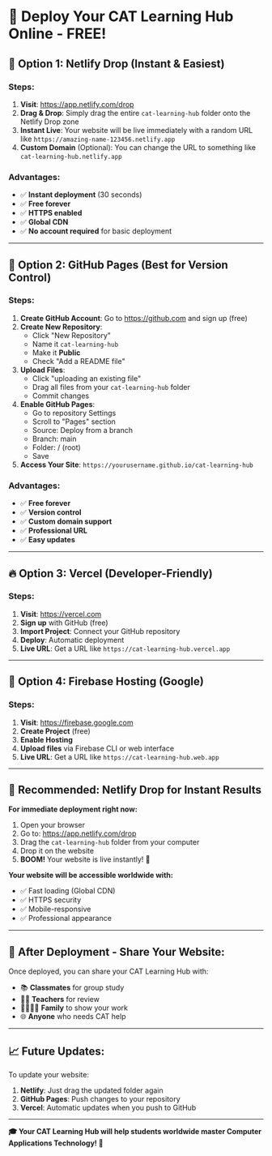 # 🚀 Deploy Your CAT Learning Hub Online - FREE!

## 🌟 **Option 1: Netlify Drop (Instant & Easiest)**

### **Steps:**
1. **Visit**: https://app.netlify.com/drop
2. **Drag & Drop**: Simply drag the entire `cat-learning-hub` folder onto the Netlify Drop zone
3. **Instant Live**: Your website will be live immediately with a random URL like `https://amazing-name-123456.netlify.app`
4. **Custom Domain** (Optional): You can change the URL to something like `cat-learning-hub.netlify.app`

### **Advantages:**
- ✅ **Instant deployment** (30 seconds)
- ✅ **Free forever**
- ✅ **HTTPS enabled**
- ✅ **Global CDN**
- ✅ **No account required** for basic deployment

---

## 🐙 **Option 2: GitHub Pages (Best for Version Control)**

### **Steps:**
1. **Create GitHub Account**: Go to https://github.com and sign up (free)
2. **Create New Repository**: 
   - Click "New Repository"
   - Name it `cat-learning-hub`
   - Make it **Public**
   - Check "Add a README file"
3. **Upload Files**:
   - Click "uploading an existing file"
   - Drag all files from your `cat-learning-hub` folder
   - Commit changes
4. **Enable GitHub Pages**:
   - Go to repository Settings
   - Scroll to "Pages" section
   - Source: Deploy from a branch
   - Branch: main
   - Folder: / (root)
   - Save
5. **Access Your Site**: `https://yourusername.github.io/cat-learning-hub`

### **Advantages:**
- ✅ **Free forever**
- ✅ **Version control**
- ✅ **Custom domain support**
- ✅ **Professional URL**
- ✅ **Easy updates**

---

## 🔥 **Option 3: Vercel (Developer-Friendly)**

### **Steps:**
1. **Visit**: https://vercel.com
2. **Sign up** with GitHub (free)
3. **Import Project**: Connect your GitHub repository
4. **Deploy**: Automatic deployment
5. **Live URL**: Get a URL like `https://cat-learning-hub.vercel.app`

---

## 📱 **Option 4: Firebase Hosting (Google)**

### **Steps:**
1. **Visit**: https://firebase.google.com
2. **Create Project** (free)
3. **Enable Hosting**
4. **Upload files** via Firebase CLI or web interface
5. **Live URL**: Get a URL like `https://cat-learning-hub.web.app`

---

## 🎯 **Recommended: Netlify Drop for Instant Results**

**For immediate deployment right now:**

1. Open your browser
2. Go to: https://app.netlify.com/drop
3. Drag the `cat-learning-hub` folder from your computer
4. Drop it on the website
5. **BOOM!** Your website is live instantly! 🎉

**Your website will be accessible worldwide with:**
- ✅ Fast loading (Global CDN)
- ✅ HTTPS security
- ✅ Mobile-responsive
- ✅ Professional appearance

---

## 🔧 **After Deployment - Share Your Website:**

Once deployed, you can share your CAT Learning Hub with:
- 📚 **Classmates** for group study
- 👨‍🏫 **Teachers** for review
- 👨‍👩‍👧‍👦 **Family** to show your work
- 🌐 **Anyone** who needs CAT help

---

## 📈 **Future Updates:**

To update your website:
1. **Netlify**: Just drag the updated folder again
2. **GitHub Pages**: Push changes to your repository
3. **Vercel**: Automatic updates when you push to GitHub

---

**🎓 Your CAT Learning Hub will help students worldwide master Computer Applications Technology! 🌟**